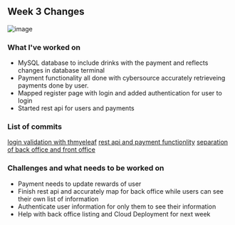 ## Week 3 Changes

![image](https://user-images.githubusercontent.com/60376265/144735132-2b796481-0cb6-42ee-9ba0-aa1ce58afce4.png)

### What I've worked on
- MySQL database to include drinks with the payment and reflects changes in database terminal
- Payment functionality all done with cybersource accurately retrieveing payments done by user.
- Mapped register page with login and added authentication for user to login
- Started rest api for users and payments

### List of commits
[login validation with thmyeleaf](https://github.com/nguyensjsu/fa21-172-jants/commit/561c11d0f51ea0e6aec093665f81e66e9504721c)
[rest api and payment functionlity](https://github.com/nguyensjsu/fa21-172-jants/commit/4fdedec86da86b60670cef467f48f4e13aac030b)
[separation of back office and front office](https://github.com/nguyensjsu/fa21-172-jants/commit/0e9f16bd7aaabbe226e2a39bfe3fa8089bba7fff)

### Challenges and what needs to be worked on
- Payment needs to update rewards of user
- Finish rest api and accurately map for back office while users can see their own list of information
- Authenticate user information for only them to see their information
- Help with back office listing and Cloud Deployment for next week
